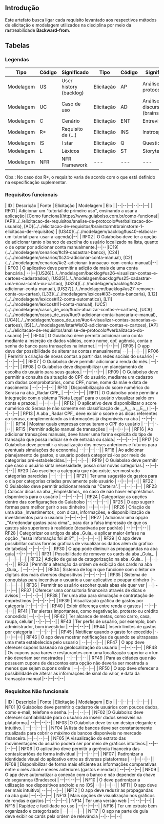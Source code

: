 ## Introdução

Este artefato busca ligar cada requisito levantado aos respectivos métodos de elicitação e modelagem utilizados na disciplina por meio da rastreabilidade 
__Backward-from__.

## Tabelas

### Legendas



| Tipo | Código | Significado | Tipo | Código | Significado | 
|--|--|--|--|--|--|
|Modelagem | US | User history (backlog)|Elicitação | AP | Análise de protocolo | | | 
|Modelagem | UC | Caso de uso |Elicitação | AD | Análise de discurso (brainstorm) |
|Modelagem | C | Cenário |Elicitação | ENT | Entrevista |
|Modelagem | R* | Requisito de (...)|Elicitação | INS | Instrospecção |
|Modelagem | IS | I star |Elicitação | Q | Questionário |
|Modelagem | L | Léxicos |Elicitação | ST | Storytelling |
|Modelagem | NFR | NFR Framework |--- | --- | --- |

Obs.: No caso dos R*, o requisito varia de acordo com o que está definido na especificação suplementar.

### Requisitos funcionais

<div class="datatable"></div>
| ID | Descrição | Fonte | Elicitação | Modelagem | Elo |
|--|--|--|--|--|--|
| RF01 | Adicionar um "tutorial de primeiro uso", ensinando a usar a aplicação| [Como funciona](https://www.guiabolso.com.br/como-funciona)| [AP](../../elicitacao-de-requisitos/analise-de-protocolo#verbalizacao-do-usuario), [AD](../../elicitacao-de-requisitos/brainstorm#brainstorm-1-elicitacao-de-requisitos)  | [US40](../../modelagem/backlog#us40-elaborar-um-tutorial-para-usar-a-agenda)|--|
| RF02 | O Guiabolso deve ter a opção de adicionar tanto o banco de escolha do usuário localizado na lista, quanto o de optar por adicionar conta manualmente.|--|--|[C19](../../modelagem/cenarios/#c19-cadastrar-banco), [C24](../../modelagem/cenarios/#c24-adicionar-conta-manual), [C2](../../modelagem/cenarios/#c2-adicionar-transacao-com-conta-manual)|--|
| RF03 | O aplicativo deve permitir a adição de mais de uma conta bancária.| --|--|[US26](../../modelagem/backlog#us26-visualizar-contas-e-cartoes-cadastrados), [US25](../../modelagem/backlog#us25-cadastrar-uma-nova-conta-ou-cartao), [US24](../../modelagem/backlog#c24-adicionar-conta-manual), [US27](../../modelagem/backlog#us27-remover-conta-ou-cartao), [L33](../../modelagem/lexicos#l33-conta-bancaria), [L12](../../modelagem/lexicos#l12-conta-automatica), [L11](../../modelagem/lexicos#l11-conta-manual), [UC5](../../modelagem/casos_de_uso/#uc5-atualizar-contas-e-cartoes), [UC9](../../modelagem/casos_de_uso/#uc9-adicionar-conta-bancaria-e-manual), [UC4](../../modelagem/casos_de_uso/#uc4-visualizar-contas-bancarias-e-cartoes), [IS](../../modelagem/istar/#is02-adicionar-contas-e-cartoes), [AP](../../elicitacao-de-requisitos/analise-de-protocolo#verbalizacao-do-usuario) |--|
| RF04 | O Guiabolso deve permitir adicionar uma conta mediante a inserção de dados válidos, como nome, cpf, agência, conta e senha do banco para transações na internet.| --|--|--|--|
| RF05 | O app deve dar possibilidade de alterar as contas manualmente| --|--|--|--|
| RF06 | Permitir a criação de novas contas a partir das redes sociais do usuário | --|--|--|--|
| RF07 | O Guiabolso deve permitir adicionar a renda do mês.| --|--|--|--|
| RF08 | O Guiabolso deve disponibilizar um planejamento de escolha do usuário para seus gastos.| --|--|--|--|
| RF09 | O Guiabolso deve permitir a consulta da situação do CPF do usuário, mediante um cadastro com dados comprobatórios, como CPF, nome, nome da mãe e data de nascimento.| --|--|--|--|
| RF10 | Disponibilização do score numérico do Serasa na aba _Radar CPF_ | --|--|--|--|
| RF11 | O Guiabolso pode permitir a integração com o sistema "Nota Legal" para o usuário visualizar saldo em conta e prazos.| --|--|--|--|
| RF12 | O aplicativo deve disponibilizar o score numérico do Serasa (e não somente em classificação de __A__ a __E__) |--|--|--|--|
| RF13 | A aba _Radar CPF_ deve exibir o score e as dicas referentes ao serasa, complementando as informações já disponíveis na aba | --|--|--|--|
| RF14 | Mostrar quais empresas consultaram o CPF do usuário | --|--|--|--|
| RF15 | Permitir adição manual de transações | --|--|--|--|
| RF16 | Ao adicionar transações manuais, deve haver uma forma explícita do tipo de transação que possa indicar se é de entrada ou saída.| --|--|--|--|
| RF17 | O Guiabolso deve permitir a visualização dos meses anteriores e futuros para eventuais simulações de economia.| --|--|--|--|
| RF18 | Ao adicionar planejamento de gastos, o usuário poderá categorizá-los por meio de categorias pré-estabelecidas.|--|--|--|--|
| RF19 | O Guiabolso deve permitir que caso o usuário sinta necessidade, possa criar novas categorias.| --|--|--|--|
| RF20 | Ao escolher a categoria que não existe, ser mostrado categorias parecidas | --|--|--|--|
| RF21 | Ter uma sugestão de gastos para o dia por categorias criadas previamente pelo usuário | --|--|--|--|
| RF22 | O Guiabolso deve permitir adicionar renda na "Carteira".| --|--|--|--|
| RF23 | Colocar dicas na aba _Empréstimos_ no caso de não haver empréstimos disponíveis para o usuário | --|--|--|--|
| RF24 | Categorizar as opções dentro das configurações do Guiabolso |--|--|--|--|
| RF25 | O app sugerir formas para melhor gerir o seu dinheiro | --|--|--|--|
| RF26 | Criação de uma aba _Investimentos_ com dicas, informações, e disponibilização de investimentos para o usuário |--|--|--|--|
| RF27 | Adicionar uma opção _"Arredondar gastos para cima"_ para dar a falsa impressão de que os gastos são superiores à realidade (desativada por padrão) | --|--|--|--|
| RF28 | Categorizar os artigos da aba _Guia_ e aplicar maior ênfase na opção _"essa informação foi útil?"_ |--|--|--|--|
| RF29 | O app deve possibilitar outras formas graficas de visualizar os dados além do grafico de tabelas| --|--|--|--|
| RF30 | O app pode diminuir as propagandas na aba guia| --|--|--|--|
| RF31 | Possibilidade de remover os cards da aba _Guia_. | --|--|--|--|
| RF32 | Adição de guias de categorização na aba _Guia_. |--|--|--|--|
| RF33 | Permitir a alteração da ordem de exibição dos cards na aba _Guia_. | --|--|--|--|
| RF34 | Sistema de login que funcione com o leitor de digitais dos mais diversos dispositivos |--|--|--|--|
| RF35 | Sistema de conquistas para incentivar o usuário a usar aplicativo e poupar dinheiro |--|--|--|--|
| RF36 | Permitir ao usuário escoher quais abas ele quer ver | --|--|--|--|
| RF37 | Oferecer uma consultoria financeira através de dicas e avisos | --|--|--|--|
| RF38 | Ter uma aba para simulação e contratação de empréstimos |--|--|--|--|
| RF39 | Visualização gráfica de gastos por categoria |--|--|--|--|
| RF40 | Exibir diferença entre renda e gastos | --|--|--|--|
| RF41 | Ter alertas importantes, como negativação, protesto ou crédito concedido| --|--|--|--|
| RF42 | Ter alcance de metas, como carro, casa, roupa, celular |--|--|--|--|
| RF43 | Ter perfis de usuário, por exemplo, bom administrador, bom investidor | --|--|--|--|
| RF44 | Inserir limites de gastos por categoria | --|--|--|--|
| RF45 | Notificar quando o gasto for excedido |--|--|--|--|
| RF46 | O app deve mostrar notificações de quando se ultrapassa uma meta estabelecida pelo usuario | --|--|--|--|
| RF47 | O app deve oferecer cupons baseado na geolocalização do usuario | --|--|--|--|
| RF48 | Os cupons para bares e restaurantes com uma localização superior a x km não deveriam ser mostrados | --|--|--|--|
| RF49 | Para as cidades que não possuem cupons de descontos esta opção não deveria ser mostrada a menos que sejam cupons online  | --|--|--|--|
| RF50 | O app deve oferecer a possibilidade de alterar as informações de sinal do valor, e data da transação manual |--|--|--|--|

### Requisitos Não funcionais

<div class="datatable"></div>
| ID | Descrição | Fonte | Elicitação | Modelagem | Elo |
|--|--|--|--|--|--|
| NF01 |O Guiabolso deve permitir o cadastro de usuários com poucos dados, como e-mail, telefone e senha.|--|--|--|--|
| NF02 |O Guiabolso deve oferecer confiabilidade para o usuário ao inserir dados sensíveis na plataforma.| --|--|--|--|
| NF03 |O Guiabolso deve ter um design elegante e intuitivo. | --|--|--|--|
| NF04 |A lista de bancos deve ser constantemente atualizada para cobrir o máximo de bancos disponíveis no mercado financeiro.|--|--|--|--|
| NF05 |A visualização do extrato das movimentações do usuário poderá ser por meio de gráficos intuitivos.| --|--|--|--|
| NF06 | O aplicativo deve permitir a gerência financeira das contas/cartões de forma individual |--|--|--|--|
| NF07 | Padronizar a identidade visual do aplicativo entre as diversas plataformas | --|--|--|--|
| NF08 | Disponibilizar de forma mais eficiente as informações comparativas entre o mês atual e meses anteriores (gastos e rendas) | --|--|--|--|
| NF09 | O app deve automatizar a conexão com o banco e não depender da chave de segurança (Bradesco) | --|--|--|--|
| NF10 | O deve padronizar a utilização nos dispositivos android e no IOS| --|--|--|--|
| NF11 | O app deve ser mais intuitivo| --|--|--|--|
| NF12 | O app deve reduzir as propagandas na aba guia| --|--|--|--|
| NF13 |  Mais opções de visualização nos gráficos de rendas e gastos |--|--|--|--|
| NF14 | Ter uma versão web | --|--|--|--|
| NF15 | Rapidez e facilidade no uso | --|--|--|--|
| NF16 | Ter um extrato bem organizado e categorizado | --|--|--|--|
| NF17 | O app na parte de guia deve exibir os cards pela ordem de relevância  |--|--|--|--|
